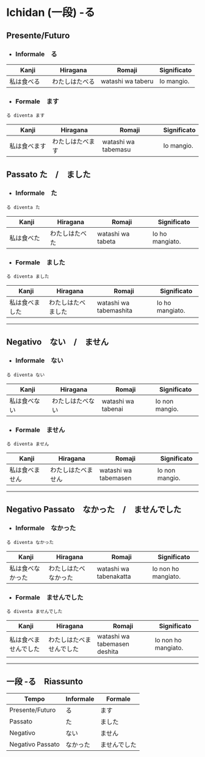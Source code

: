 # Ichidan (一段)  -る
## Presente/Futuro
- ### Informale　る
| Kanji    | Hiragana | Romaji | Significato |
|----------|----------|--------|-------------|
| 私は食べる　 | わたしはたべる | watashi wa taberu | Io mangio. |
- ### Formale　ます
```text
る diventa ます
```

| Kanji     | Hiragana | Romaji | Significato |
|-----------|----------|--------|-------------|
| 私は食べます　 | わたしはたべます | watashi wa tabemasu | Io mangio. |

## Passato た　/　ました
- ### Informale　た
```text
る diventa た
```
| Kanji    | Hiragana | Romaji | Significato |
|----------|----------|--------|-------------|
| 私は食べた　 | わたしはたべた | watashi wa tabeta | Io ho mangiato. |
- ### Formale　ました
```text
る diventa ました
```
| Kanji     | Hiragana | Romaji | Significato |
|-----------|----------|--------|-------------|
| 私は食べました　 | わたしはたべました | watashi wa tabemashita | Io ho mangiato. |

---

## Negativo　ない　/　ません
- ### Informale　ない
```text
る diventa ない
```
| Kanji    | Hiragana | Romaji | Significato |
|----------|----------|--------|-------------|
| 私は食べない　 | わたしはたべない | watashi wa tabenai | Io non mangio. |
- ### Formale　ません
```text
る diventa ません
```
| Kanji     | Hiragana | Romaji | Significato |
|-----------|----------|--------|-------------|
| 私は食べません　 | わたしはたべません | watashi wa tabemasen | Io non mangio. |

---

## Negativo Passato　なかった　/　ませんでした
- ### Informale　なかった
```text
る diventa なかった
```
| Kanji    | Hiragana | Romaji | Significato |
|----------|----------|--------|-------------|
| 私は食べなかった　 | わたしはたべなかった | watashi wa tabenakatta | Io non ho mangiato. |
- ### Formale　ませんでした
```text
る diventa ませんでした
```
| Kanji     | Hiragana | Romaji | Significato |
|-----------|----------|--------|-------------|
| 私は食べませんでした　 | わたしはたべませんでした | watashi wa tabemasen deshita | Io non ho mangiato. |

---

## 一段 -る　Riassunto
| Tempo | Informale | Formale |
|-------|-----------|---------|
| Presente/Futuro | る | ます |
| Passato | た | ました |
| Negativo | ない | ません |
| Negativo Passato | なかった | ませんでした |